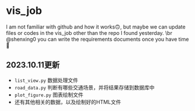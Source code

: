 # vis_job
I am not familiar with github and how it works🙃, but maybe we can update files or codes in the vis_job other than the repo I found yesterday.
\br
@shenxing0 you can write the requirements documents once you have time🤝

## 2023.10.11更新
- `list_view.py` 数据处理文件
- `road_data.py` 判断有哪些交通场景，并将结果存储到数据库中
- `plot_figure.py` 图表绘制文件
- 还有其他相关的数据，以及绘制好的HTML文件
